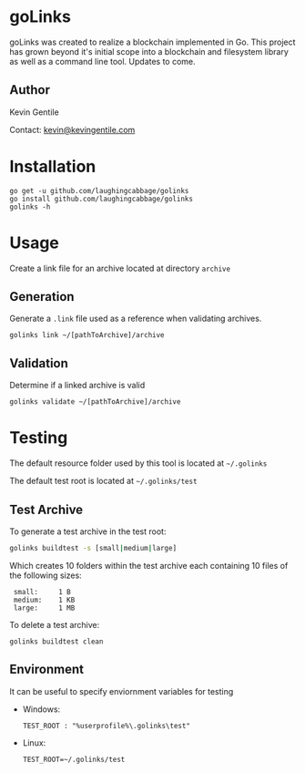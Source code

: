 # goLinks
goLinks was created to realize a blockchain implemented in Go. This project has grown beyond it's initial scope into a
blockchain and filesystem library as well as a command line tool. Updates to come.
## Author 
Kevin Gentile
    
Contact: kevin@kevingentile.com


# Installation
```
go get -u github.com/laughingcabbage/golinks
go install github.com/laughingcabbage/golinks
golinks -h
```

# Usage

Create a link file for an archive located at directory `archive`

## Generation
Generate a `.link` file used as a reference when validating archives.
```
golinks link ~/[pathToArchive]/archive
```

## Validation
Determine if a linked archive is valid
```
golinks validate ~/[pathToArchive]/archive
```



# Testing

The default resource folder used by this tool is located at `~/.golinks`

The default test root is located at `~/.golinks/test`

## Test Archive

To generate a test archive in the test root:
```bash
golinks buildtest -s [small|medium|large]
```
Which creates 10 folders within the test archive each containing 10 files of the following sizes:
```
 small:     1 B
 medium:    1 KB
 large:     1 MB
```
To delete a test archive:
```
golinks buildtest clean
```

## Environment

It can be useful to specify enviornment variables for testing

* Windows:

    ```
    TEST_ROOT : "%userprofile%\.golinks\test"
    ```

* Linux:
    ```
    TEST_ROOT=~/.golinks/test
    ```